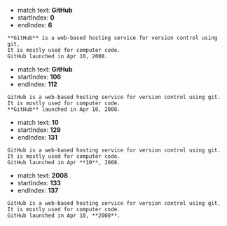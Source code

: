 
- match text: **GitHub**
- startIndex: **0**
- endIndex: **6**

```
**GitHub** is a web-based hosting service for version control using git.
It is mostly used for computer code.
GitHub launched in Apr 10, 2008.

```



- match text: **GitHub**
- startIndex: **106**
- endIndex: **112**

```
GitHub is a web-based hosting service for version control using git.
It is mostly used for computer code.
**GitHub** launched in Apr 10, 2008.

```



- match text: **10**
- startIndex: **129**
- endIndex: **131**

```
GitHub is a web-based hosting service for version control using git.
It is mostly used for computer code.
GitHub launched in Apr **10**, 2008.

```



- match text: **2008**
- startIndex: **133**
- endIndex: **137**

```
GitHub is a web-based hosting service for version control using git.
It is mostly used for computer code.
GitHub launched in Apr 10, **2008**.

```

